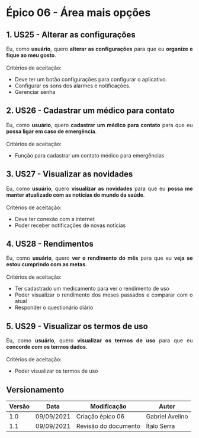 # <a>Épico 06 - Área mais opções</a>

## 1. US25 - Alterar as configurações

<div style="text-align: justify">
Eu, como <b>usuário</b>, quero <b>alterar as configurações</b> para que eu <b>organize e fique ao meu gosto</b>.
</div>
<br>
Critérios de aceitação:

- <div style="text-align: justify">Deve ter um botão configurações para configurar o aplicativo.</div>
- <div style="text-align: justify">Configurar os sons dos alarmes e notificações.</div>
- <div style="text-align: justify">Gerenciar senha</div>


## 2. US26 - Cadastrar um médico para contato

<div style="text-align: justify">
Eu, como <b>usuário</b>, quero <b>cadastrar um médico para contato</b> para que eu <b>possa ligar em caso de emergência</b>.
</div>

<br>
Critérios de aceitação:

- <div style="text-align: justify">Função para cadastrar um contato médico para emergências</div>


## 3. US27 - Visualizar as novidades

<div style="text-align: justify">
Eu, como <b>usuário</b>, quero <b>visualizar as novidades</b> para que eu <b>possa me manter atualizado com as notícias do mundo da saúde</b>.
</div>
<br>
Critérios de aceitação:

- <div style="text-align: justify">Deve ter conexão com a internet </div>
- <div style="text-align: justify">Poder receber notificações de novas notícias</div>


## 4. US28 - Rendimentos

<div style="text-align: justify">
Eu, como <b>usuário</b>, quero <b>ver o rendimento do mês</b> para que eu <b>veja se estou cumprindo com as metas</b>.
</div>
<br>
Critérios de aceitação:

- <div style="text-align: justify">Ter cadastrado um medicamento para ver o rendimento de uso</div>
- <div style="text-align: justify">Poder visualizar o rendimento dos meses passados e comparar com o atual</div>
- <div style="text-align: justify">Responder o questionário diário</div>

## 5. US29 - Visualizar os termos de uso

<div style="text-align: justify">
Eu, como <b>usuário</b>, quero <b>visualizar os termos de uso</b> para que eu <b>concorde com os termos dados</b>.
</div>
<br>
Critérios de aceitação:

- <div style="text-align: justify">Poder visualizar os termos de uso</div>



## <a>Versionamento</a>

| Versão | Data | Modificação | Autor |
|--|--|--|--|
| 1.0 | 09/09/2021 | Criação épico 06 | Gabriel Avelino |
| 1.1 | 09/09/2021 | Revisão do documento | Ítalo Serra |